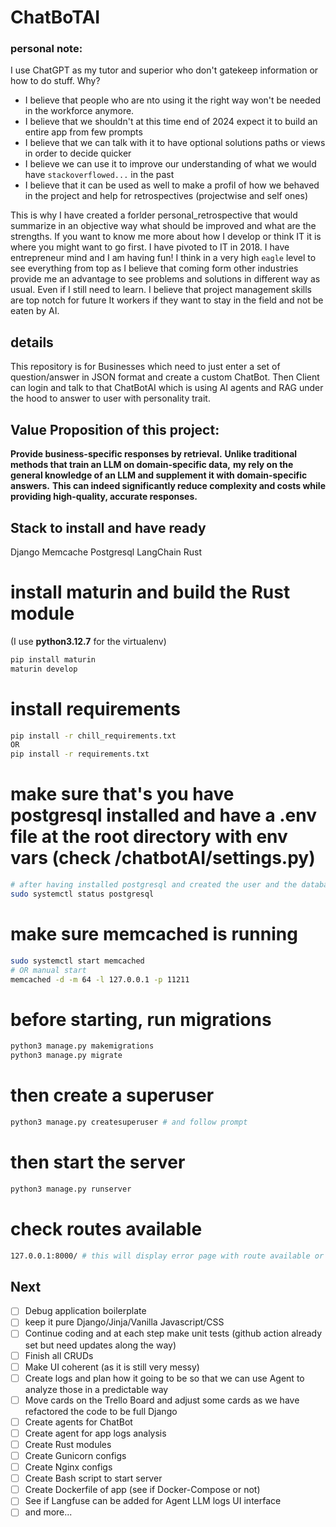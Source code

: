 # ChatBoTAI 

### personal note:
I use ChatGPT as my tutor and superior who don't gatekeep information or how to do stuff.
Why?
- I believe that people who are nto using it the right way won't be needed in the workforce anymore.
- I believe that we shouldn't at this time end of 2024 expect it to build an entire app from few prompts
- I believe that we can talk with it to have optional solutions paths or views in order to decide quicker
- I believe we can use it to improve our understanding of what we would have `stackoverflowed...` in the past
- I believe that it can be used as well to make a profil of how we behaved in the project and help for retrospectives (projectwise and self ones)

This is why I have created a forlder personal_retrospective that would summarize in an objective way what should be improved and what are the strengths.
If you want to know me more about how I develop or think IT it is where you might want to go first.
I have pivoted to IT in 2018. I have entrepreneur mind and I am having fun!
I think in a very high `eagle` level to see everything from top as I believe that coming form other industries provide me an advantage to see problems and solutions in different way as usual. Even if I still need to learn. I believe that project management skills are top notch for future It workers if they want to stay in the field and not be eaten by AI.


## details
This repository is for Businesses which need to just enter a set of question/answer in JSON format and create a custom ChatBot.
Then Client can login and talk to that ChatBotAI which is using AI agents and RAG under the hood to answer to user with personality trait.

## Value Proposition of this project:

**Provide business-specific responses by retrieval.**
**Unlike traditional methods that train an LLM on domain-specific data,**
**my rely on the general knowledge of an LLM and supplement it with domain-specific answers.**
**This can indeed significantly reduce complexity and costs while providing high-quality, accurate responses.**

## Stack to install and have ready
Django
Memcache
Postgresql
LangChain
Rust

# install maturin and build the Rust module
(I use **python3.12.7** for the virtualenv)
```bash
pip install maturin
maturin develop
```
# install requirements
```bash
pip install -r chill_requirements.txt
OR
pip install -r requirements.txt
```

# make sure that's you have postgresql installed and have a .env file at the root directory with env vars (check /chatbotAI/settings.py)
```bash
# after having installed postgresql and created the user and the database,check that everything is running
sudo systemctl status postgresql
```
# make sure memcached is running
```bash
sudo systemctl start memcached
# OR manual start 
memcached -d -m 64 -l 127.0.0.1 -p 11211
```
# before starting, run migrations
```bash
python3 manage.py makemigrations
python3 manage.py migrate
```
# then create a superuser
```bash
python3 manage.py createsuperuser # and follow prompt
```
# then start the server
```bash
python3 manage.py runserver
```
# check routes available
```bash
127.0.0.1:8000/ # this will display error page with route available or dig in the code `urls.py` files
```


## Next
- [ ] Debug application boilerplate
- [ ] keep it pure Django/Jinja/Vanilla Javascript/CSS
- [ ] Continue coding and at each step make unit tests (github action already set but need updates along the way)
- [ ] Finish all CRUDs
- [ ] Make UI coherent (as it is still very messy)
- [ ] Create logs and plan how it going to be so that we can use Agent to analyze those in a predictable way
- [ ] Move cards on the Trello Board and adjust some cards as we have refactored the code to be full Django
- [ ] Create agents for ChatBot
- [ ] Create agent for app logs analysis
- [ ] Create Rust modules
- [ ] Create Gunicorn configs
- [ ] Create Nginx configs
- [ ] Create Bash script to start server
- [ ] Create Dockerfile of app (see if Docker-Compose or not)
- [ ] See if Langfuse can be added for Agent LLM logs UI interface
- [ ] and more...
